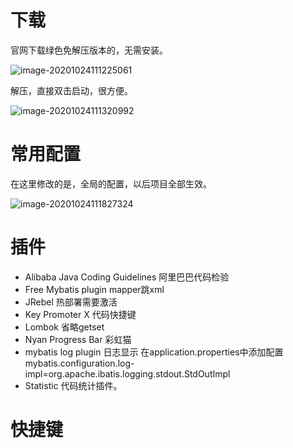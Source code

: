# 下载

官网下载绿色免解压版本的，无需安装。

![image-20201024111225061](https://gitee.com/cuixiaoyan/uPic/raw/master/uPic/202010/24/111228-381336.png)

解压，直接双击启动，很方便。

![image-20201024111320992](https://gitee.com/cuixiaoyan/uPic/raw/master/uPic/202010/24/111322-166965.png)

# 常用配置

在这里修改的是，全局的配置，以后项目全部生效。

![image-20201024111827324](https://gitee.com/cuixiaoyan/uPic/raw/master/uPic/202010/24/111829-327986.png)



# 插件

- Alibaba Java Coding Guidelines    阿里巴巴代码检验
- Free Mybatis plugin  mapper跳xml
- JRebel   热部署需要激活
- Key Promoter X 代码快捷键
- Lombok 省略getset
- Nyan Progress Bar 彩虹猫
- mybatis log plugin 日志显示 在application.properties中添加配置
  mybatis.configuration.log-impl=org.apache.ibatis.logging.stdout.StdOutImpl
- Statistic 代码统计插件。

# 快捷键


